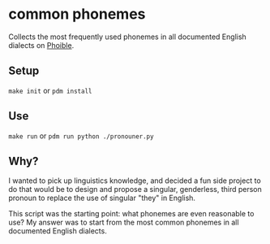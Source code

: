 # common phonemes
Collects the most frequently used phonemes in all documented English dialects
on [Phoible](https://phoible.org/).

## Setup
`make init` or `pdm install`

## Use
`make run` or `pdm run python ./pronouner.py`

## Why?
I wanted to pick up linguistics knowledge, and decided a fun side project to do
that would be to design and propose a singular, genderless, third person pronoun
to replace the use of singular "they" in English.

This script was the starting point: what phonemes are even reasonable to use? My
answer was to start from the most common phonemes in all documented English
dialects.
